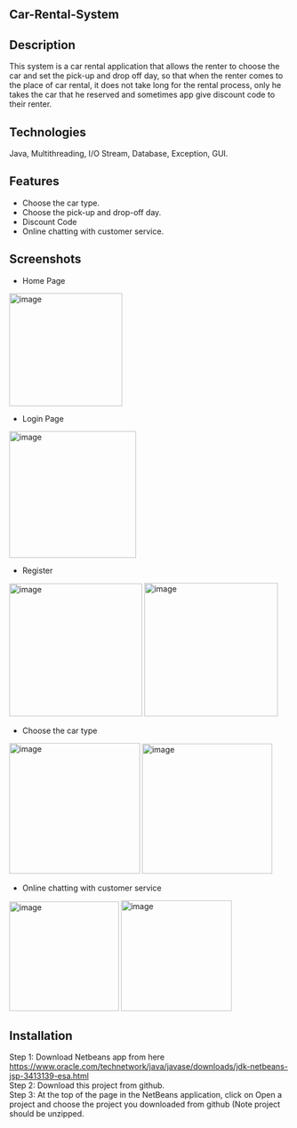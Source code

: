## Car-Rental-System

## Description 
This system is a car rental application that allows the renter  to choose the car and set the pick-up and drop off day, so that when the renter comes to the place of car rental, it does not take long for the rental process, only he takes the car that he reserved and sometimes app give discount code to their renter.

## Technologies 
Java, Multithreading, I/O Stream, Database, Exception, GUI.

## Features 
- Choose the car type.                              
- Choose the pick-up and drop-off day.                          
- Discount Code
- Online chatting with customer service.                             

## Screenshots
- Home Page 
<img width="203" alt="image" src="https://user-images.githubusercontent.com/58330569/172013757-4ac9df63-0957-4249-a654-232e9df0e05b.png">

- Login Page  
<img width="228" alt="image" src="https://user-images.githubusercontent.com/58330569/172014009-2b489d03-29b6-49fd-b0fa-00f2262e2252.png">

- Register
<img width="239" alt="image" src="https://user-images.githubusercontent.com/58330569/172013908-3a4b24bb-441b-492e-82e1-104b7ea30479.png">
<img width="240" alt="image" src="https://user-images.githubusercontent.com/58330569/172013921-9e452799-fac5-4c96-ae41-2794a3053f96.png">

- Choose the car type
<img width="235" alt="image" src="https://user-images.githubusercontent.com/58330569/172013813-9134171a-ccc3-4745-953e-5a31f25ea4e1.png">
<img width="234" alt="image" src="https://user-images.githubusercontent.com/58330569/172013842-6c964493-b03c-4148-a19b-09e4fbe4c5ad.png">

- Online chatting with customer service
<img width="197" alt="image" src="https://user-images.githubusercontent.com/58330569/172014045-032e8b07-f78c-4a2b-a961-62ed22e411a3.png">
<img width="199" alt="image" src="https://user-images.githubusercontent.com/58330569/172014063-93894472-fb8b-48e6-9a5c-07bd1e46ec22.png">


## Installation 
Step 1: Download Netbeans app from here https://www.oracle.com/technetwork/java/javase/downloads/jdk-netbeans-jsp-3413139-esa.html                         
Step 2: Download this project from github.                                                                                                           
Step 3: At the top of the page in the NetBeans application, click on Open a project and choose the project you downloaded from github (Note project should be unzipped.
